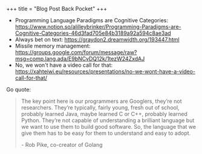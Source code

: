+++
title = "Blog Post Back Pocket"
+++

* Programming Language Paradigms are Cognitive Categories:
  <https://www.notion.so/alilleybrinker/Programming-Paradigms-are-Cognitive-Categories-46d3fad705e84b3189a92a594c8ae3ad>
* Always bet on text: <https://graydon2.dreamwidth.org/193447.html>
* Missile memory management:
  <https://groups.google.com/forum/message/raw?msg=comp.lang.ada/E9bNCvDQ12k/1tezW24ZxdAJ>
* No, we won't have a video call for that:
  <https://xahteiwi.eu/resources/presentations/no-we-wont-have-a-video-call-for-that/>

Go quote:
> The key point here is our programmers are Googlers, they’re not researchers.
> They’re typically, fairly young, fresh out of school, probably learned Java,
> maybe learned C or C++, probably learned Python. They’re not capable of
> understanding a brilliant language but we want to use them to build good
> software. So, the language that we give them has to be easy for them to
> understand and easy to adopt.
>
> \- Rob Pike, co-creator of Golang
